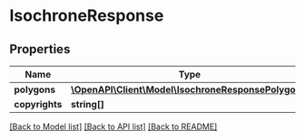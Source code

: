 # IsochroneResponse

## Properties
Name | Type | Description | Notes
------------ | ------------- | ------------- | -------------
**polygons** | [**\OpenAPI\Client\Model\IsochroneResponsePolygon[]**](IsochroneResponsePolygon.md) |  | [optional] 
**copyrights** | **string[]** |  | [optional] 

[[Back to Model list]](../README.md#documentation-for-models) [[Back to API list]](../README.md#documentation-for-api-endpoints) [[Back to README]](../README.md)


